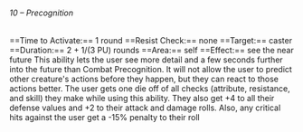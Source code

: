 ###### 10 – Precognition
==Time to Activate:== 1 round
==Resist Check:== none
==Target:== caster
==Duration:== 2 + 1/(3 PU) rounds
==Area:== self
==Effect:== see the near future
This ability lets the user see more detail and a few seconds further into the future than Combat Precognition. It will not allow the user to predict other creature's actions before they happen, but they can react to those actions better. The user gets one die off of all checks (attribute, resistance, and skill) they make while using this ability. They also get +4 to all their defense values and +2 to their attack and damage rolls. Also, any critical hits against the user get a -15% penalty to their roll
